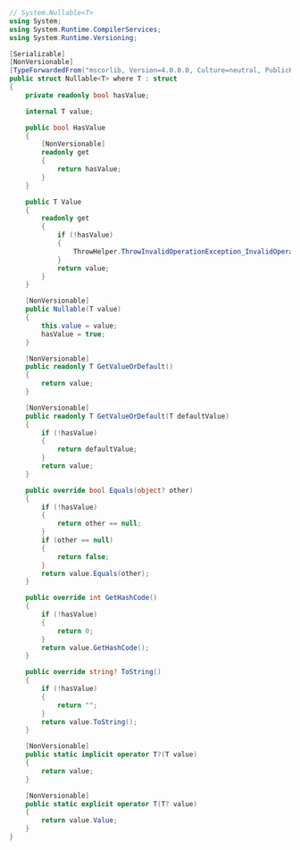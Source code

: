 ﻿```csharp
// System.Nullable<T>
using System;
using System.Runtime.CompilerServices;
using System.Runtime.Versioning;

[Serializable]
[NonVersionable]
[TypeForwardedFrom("mscorlib, Version=4.0.0.0, Culture=neutral, PublicKeyToken=b77a5c561934e089")]
public struct Nullable<T> where T : struct
{
	private readonly bool hasValue;

	internal T value;

	public bool HasValue
	{
		[NonVersionable]
		readonly get
		{
			return hasValue;
		}
	}

	public T Value
	{
		readonly get
		{
			if (!hasValue)
			{
				ThrowHelper.ThrowInvalidOperationException_InvalidOperation_NoValue();
			}
			return value;
		}
	}

	[NonVersionable]
	public Nullable(T value)
	{
		this.value = value;
		hasValue = true;
	}

	[NonVersionable]
	public readonly T GetValueOrDefault()
	{
		return value;
	}

	[NonVersionable]
	public readonly T GetValueOrDefault(T defaultValue)
	{
		if (!hasValue)
		{
			return defaultValue;
		}
		return value;
	}

	public override bool Equals(object? other)
	{
		if (!hasValue)
		{
			return other == null;
		}
		if (other == null)
		{
			return false;
		}
		return value.Equals(other);
	}

	public override int GetHashCode()
	{
		if (!hasValue)
		{
			return 0;
		}
		return value.GetHashCode();
	}

	public override string? ToString()
	{
		if (!hasValue)
		{
			return "";
		}
		return value.ToString();
	}

	[NonVersionable]
	public static implicit operator T?(T value)
	{
		return value;
	}

	[NonVersionable]
	public static explicit operator T(T? value)
	{
		return value.Value;
	}
}

```
